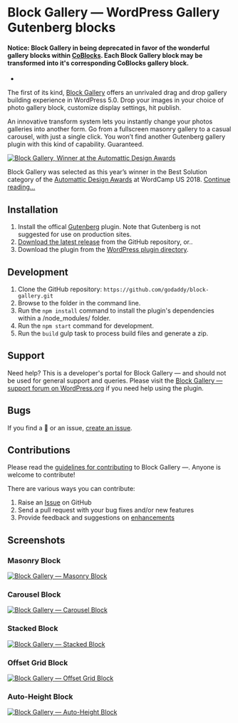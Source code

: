 # Block Gallery — WordPress Gallery Gutenberg blocks

#### Notice: Block Gallery in being deprecated in favor of the wonderful gallery blocks within <a href="https://github.com/godaddy-wordpress/block-gallery/">CoBlocks</a>. Each Block Gallery block may be transformed into it's corresponding CoBlocks gallery block. 

-

The first of its kind, [Block Gallery](https://wpblockgallery.com/) offers an unrivaled drag and drop gallery building experience in WordPress 5.0. Drop your images in your choice of photo gallery block, customize display settings, hit publish.

An innovative transform system lets you instantly change your photos galleries into another form. Go from a fullscreen masonry gallery to a casual carousel, with just a single click. You won’t find another Gutenberg gallery plugin with this kind of capability. Guaranteed.

[![Block Gallery, Winner at the Automattic Design Awards](https://user-images.githubusercontent.com/1813435/49888484-1a0eaf00-fe0d-11e8-9237-cd9d6f7716ae.jpg)](https://richtabor.com/block-gallery-automattic-design-awards/?utm_medium=block-gallery-github&utm_source=readme&utm_campaign=readme&utm_content=design-awards-banner)

Block Gallery was selected as this year’s winner in the Best Solution category of the [Automattic Design Awards](https://automatticdesignaward.blog/2018/12/08/the-winners/) at WordCamp US 2018. [Continue reading...](https://richtabor.com/block-gallery-automattic-design-awards/)

## Installation ##
1. Install the offical [Gutenberg](https://wordpress.org/plugins/gutenberg/) plugin. Note that Gutenberg is not suggested for use on production sites.
2. [Download the latest release](https://github.com/godaddy/block-gallery/releases) from the GitHub repository, or..
3. Download the plugin from the [WordPress plugin directory](https://wordpress.org/plugins/block-gallery/).

## Development ##
1. Clone the GitHub repository: `https://github.com/godaddy/block-gallery.git`
2. Browse to the folder in the command line.
3. Run the `npm install` command to install the plugin's dependencies within a /node_modules/ folder.
4. Run the `npm start` command for development.
5. Run the `build` gulp task to process build files and generate a zip.

## Support ##
Need help? This is a developer's portal for Block Gallery — and should not be used for general support and queries. Please visit the [Block Gallery — support forum on WordPress.org](https://wordpress.org/support/plugin/block-gallery) if you need help using the plugin.

## Bugs ##
If you find a 🐞 or an issue, [create an issue](https://github.com/godaddy/block-gallery/issues/new).

## Contributions ##
Please read the [guidelines for contributing](https://github.com/godaddy/block-gallery/blob/master/CONTRIBUTING.md) to Block Gallery —. Anyone is welcome to contribute!

There are various ways you can contribute:

1. Raise an [Issue](https://github.com/godaddy/block-gallery/issues/new) on GitHub
2. Send a pull request with your bug fixes and/or new features
3. Provide feedback and suggestions on [enhancements](https://github.com/godaddy/block-gallery/issues?direction=desc&labels=Enhancement&page=1&sort=created&state=open)

## Screenshots

### Masonry Block
[![Block Gallery — Masonry Block](https://user-images.githubusercontent.com/1813435/48589254-c80b6400-e908-11e8-8ab7-1217cb0b6cba.jpg)](https://wpblockgallery.com?utm_medium=block-gallery-github&utm_source=readme&utm_campaign=readme&utm_content=masonry-screenshot)

### Carousel Block
[![Block Gallery — Carousel Block](https://user-images.githubusercontent.com/1813435/48589270-d5285300-e908-11e8-80a9-8f4c977830a7.jpg)](https://wpblockgallery.com?utm_medium=block-gallery-github&utm_source=readme&utm_campaign=readme&utm_content=carousel-screenshot)

### Stacked Block
[![Block Gallery — Stacked Block](https://user-images.githubusercontent.com/1813435/48589301-f2f5b800-e908-11e8-968e-1b2b27db3d15.jpg)](https://wpblockgallery.com?utm_medium=block-gallery-github&utm_source=readme&utm_campaign=readme&utm_content=stacked-screenshot)

### Offset Grid Block
[![Block Gallery — Offset Grid Block](https://user-images.githubusercontent.com/1813435/48589317-03a62e00-e909-11e8-920c-0a28ba2ee945.jpg)](https://wpblockgallery.com?utm_medium=block-gallery-github&utm_source=readme&utm_campaign=readme&utm_content=offset-screenshot)

### Auto-Height Block
[![Block Gallery — Auto-Height Block](https://user-images.githubusercontent.com/1813435/48589341-17ea2b00-e909-11e8-92bd-e2e2c00a81b1.jpg)](https://wpblockgallery.com?utm_medium=block-gallery-github&utm_source=readme&utm_campaign=readme&utm_content=autoheight-screenshot)
